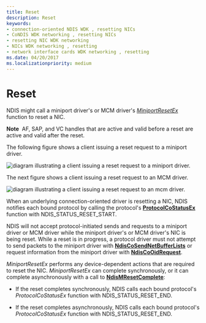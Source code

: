 ```yaml
---
title: Reset
description: Reset
keywords:
- connection-oriented NDIS WDK , resetting NICs
- CoNDIS WDK networking , resetting NICs
- resetting NIC WDK networking
- NICs WDK networking , resetting
- network interface cards WDK networking , resetting
ms.date: 04/20/2017
ms.localizationpriority: medium
---
```


# Reset





NDIS might call a miniport driver's or MCM driver's [*MiniportResetEx*](/windows-hardware/drivers/ddi/ndis/nc-ndis-miniport_reset) function to reset a NIC.

**Note**  AF, SAP, and VC handles that are active and valid before a reset are active and valid after the reset.

 

The following figure shows a client issuing a reset request to a miniport driver.

![diagram illustrating a client issuing a reset request to a miniport driver.](images/cm-27.png)

The next figure shows a client issuing a reset request to an MCM driver.

![diagram illustrating a client issuing a reset request to an mcm driver.](images/fig1-26.png)

When an underlying connection-oriented driver is resetting a NIC, NDIS notifies each bound protocol by calling the protocol's [**ProtocolCoStatusEx**](/windows-hardware/drivers/ddi/ndis/nc-ndis-protocol_co_status_ex) function with NDIS\_STATUS\_RESET\_START.

NDIS will not accept protocol-initiated sends and requests to a miniport driver or MCM driver while the miniport driver's or MCM driver's NIC is being reset. While a reset is in progress, a protocol driver must not attempt to send packets to the miniport driver with [**NdisCoSendNetBufferLists**](/windows-hardware/drivers/ddi/ndis/nf-ndis-ndiscosendnetbufferlists) or request information from the miniport driver with [**NdisCoOidRequest**](/windows-hardware/drivers/ddi/ndis/nf-ndis-ndiscooidrequest).

*MiniportResetEx* performs any device-dependent actions that are required to reset the NIC. *MiniportResetEx* can complete synchronously, or it can complete asynchronously with a call to [**NdisMResetComplete**](/windows-hardware/drivers/ddi/ndis/nf-ndis-ndismresetcomplete):

-   If the reset completes synchronously, NDIS calls each bound protocol's *ProtocolCoStatusEx* function with NDIS\_STATUS\_RESET\_END.

-   If the reset completes asynchronously, NDIS calls each bound protocol's *ProtocolCoStatusEx* function with NDIS\_STATUS\_RESET\_END.

 

